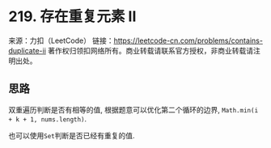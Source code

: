# 219. 存在重复元素 II

来源：力扣（LeetCode）
链接：https://leetcode-cn.com/problems/contains-duplicate-ii
著作权归领扣网络所有。商业转载请联系官方授权，非商业转载请注明出处。

## 思路

双重遍历判断是否有相等的值, 根据题意可以优化第二个循环的边界, `Math.min(i + k + 1, nums.length)`.

也可以使用`Set`判断是否已经有重复的值.
